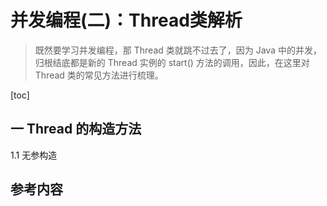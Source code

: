 # 并发编程(二)：Thread类解析

> 既然要学习并发编程，那 Thread 类就跳不过去了，因为 Java 中的并发，归根结底都是新的 Thread 实例的 start() 方法的调用，因此，在这里对 Thread 类的常见方法进行梳理。

[toc]

## 一 Thread 的构造方法

1.1 无参构造



## 参考内容

